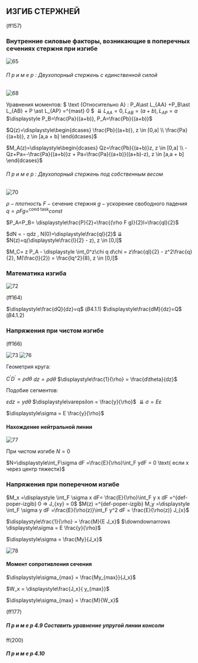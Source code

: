 ## ИЗГИБ СТЕРЖНЕЙ

(ff157)

### Внутренние силовые факторы, возникающие в поперечных сечениях стержня при изгибе

![65](../../img/fed/65.png)

###### П р и м е р : Двухопорный стержень с единственной силой

![68](../../img/fed/68.png)

Уравнения моментов:
$ \text {Oтносительно A} : P_A\ast L_{AA} +P_B\ast L_{AB} + P \ast L_{AP} =^{mast} 0 $
$\downdownarrows L_{AA}=0,  L_{AB}=(a+b), L_{AP}=a$
$\displaystyle P_B=\frac{Pa}{(a+b)}, P_A=\frac{Pb}{(a+b)}$



$Q(z)=\displaystyle\begin{dcases}
\frac{Pb}{(a+b)}, z \in [0,a] \\
\frac{Pa}{(a+b)}, z \in [a,a + b]
\end{dcases}$

$M_A(z)=\displaystyle\begin{dcases}
Qz=\frac{Pb}{(a+b)}z, z \in [0,a] \\
-Qz+Pa=-\frac{Pa}{(a+b)}z + Pa=\frac{Pa}{(a+b)}((a+b)-z), z \in [a,a + b]
\end{dcases}$

###### П р и м е р : Двухопорный стержень под собственным весом

![70](../../img/fed/70.png)

$\rho - плотность$
$F- \text{сечение стержня}$
$g - \text{ускорение свободного падения}$
$q= \rho F g =^{\text{cond task}}const$

$P_A=P_B= \displaystyle\frac{P}{2}=\frac{(\rho F g)}{2}l=\frac{ql}{2}$

$dN = - qdz , N(0)=\displaystyle\frac{ql}{2}$
$\downdownarrows$
$N(z)=q(\displaystyle\frac{l}{2} - z), z \in [0,l]$ 

$M_C= z P_A - \displaystyle \int_0^z\chi q d\chi = z\frac{ql}{2} - z^2\frac{q}{2}, M(\frac{l}{2}) = \frac{lq^2}{8}, z \in [0,l]$

### Математика изгиба

![72](../../img/fed/72.png)

(ff164)

$\displaystyle\frac{dQ}{dz}=q$  $(B4.1.1)$
$\displaystyle\frac{dM}{dz}=Q$  $(B4.1.2)$


### Напряжения при чистом изгибе

(ff166)

![73](../../img/fed/73.png)
![76](../../img/fed/76.png)

Геометрия круга:

$C^{\prime}D^{\prime} = \rho d\theta$
$dz = \rho d\theta$
$\displaystyle\frac{1}{\rho} = \frac{d\theta}{dz}$

Подобие сегментов:

$\varepsilon dz = y d\theta$
$\displaystyle\varepsilon = \frac{y}{\rho}$
$\downdownarrows \sigma = E \varepsilon$

$\displaystyle\sigma = E \frac{y}{\rho}$


#### Нахождение нейтральной линии

![77](../../img/fed/77.png)

При чистом изгибе $N=0$

$N=\displaystyle\int_F\sigma dF =\frac{E}{\rho}\int_F ydF = 0 \text{ если x через центр тяжести}$

### Напряжения при поперечном изгибе

$M_x =\displaystyle \int_F \sigma x dF= \frac{E}{\rho}\int_F y x dF =^{def-poper-izgib} 0 => J_{xy} = 0$
$M(z) =^{def-poper-izgib} M_y =\displaystyle \int_F \sigma y dF =\frac{E}{\rho(z)}\int_F y^2 dF = \frac{E}{\rho(z)} J_{x}$

$\displaystyle\frac{1}{\rho} = \frac{M}{E J_x}$
$\downdownarrows \displaystyle\sigma = E \frac{y}{\rho}$

$\displaystyle\sigma = \frac{My}{J_x}$

![78](../../img/fed/78.png)

#### Момент сопротивления сечения

$\displaystyle\sigma_{max} = \frac{My_{max}}{J_x}$

$W_x = \displaystyle\frac{J_x}{ y_{max}}$

$\displaystyle\sigma_{max} = \frac{M}{W_x}$






(ff177)
##### П р и м е р 4.9 Составить уравнение упругой линии консоли


ff(200)
##### П р и м е р 4.10

